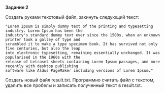 **Задание 2**

Создать руками текстовый файл, закинуть следующий текст:

    "Lorem Ipsum is simply dummy text of the printing and typesetting industry. Lorem Ipsum has been the
    industry's standard dummy text ever since the 1500s, when an unknown printer took a galley of type and
    scrambled it to make a type specimen book. It has survived not only five centuries, but also the leap
    into electronic typesetting, remaining essentially unchanged. It was popularised in the 1960s with the
    release of Letraset sheets containing Lorem Ipsum passages, and more recently with desktop publishing
    software like Aldus PageMaker including versions of Lorem Ipsum."

Создать новый файл result.txt. Программно считать файл с текстом, удалить все пробелы и записать полученный
текст в result.txt.
